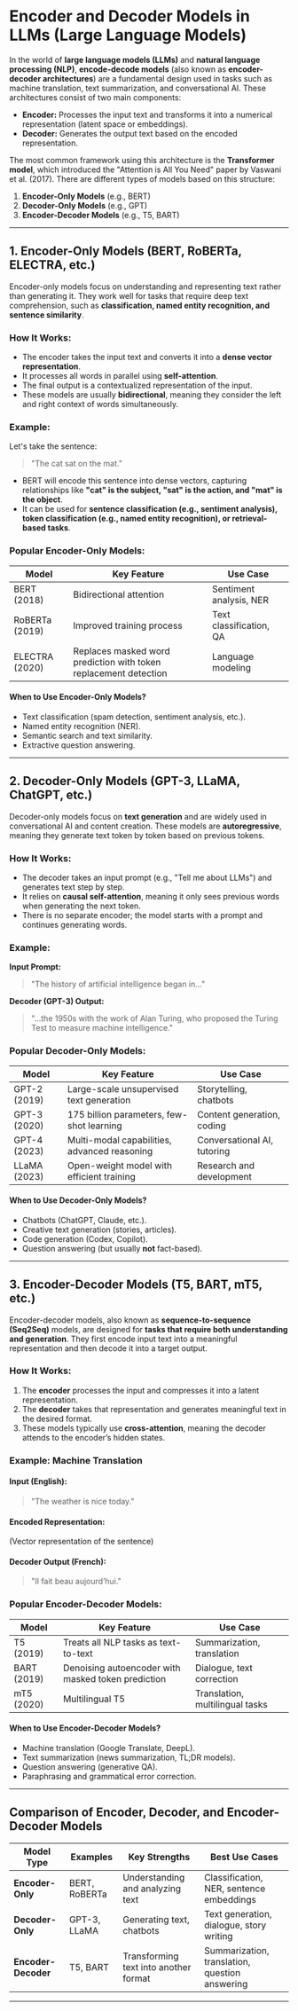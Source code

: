 # **Encoder and Decoder Models in LLMs (Large Language Models)**

In the world of **large language models (LLMs)** and **natural language processing (NLP)**, **encode-decode models** (also known as **encoder-decoder architectures**) are a fundamental design used in tasks such as machine translation, text summarization, and conversational AI. These architectures consist of two main components:

- **Encoder:** Processes the input text and transforms it into a numerical representation (latent space or embeddings).
- **Decoder:** Generates the output text based on the encoded representation.

The most common framework using this architecture is the **Transformer model**, which introduced the "Attention is All You Need" paper by Vaswani et al. (2017). There are different types of models based on this structure:

1. **Encoder-Only Models** (e.g., BERT)
2. **Decoder-Only Models** (e.g., GPT)
3. **Encoder-Decoder Models** (e.g., T5, BART)

------

## **1. Encoder-Only Models (BERT, RoBERTa, ELECTRA, etc.)**

Encoder-only models focus on understanding and representing text rather than generating it. They work well for tasks that require deep text comprehension, such as **classification, named entity recognition, and sentence similarity**.

### **How It Works:**

- The encoder takes the input text and converts it into a **dense vector representation**.
- It processes all words in parallel using **self-attention**.
- The final output is a contextualized representation of the input.
- These models are usually **bidirectional**, meaning they consider the left and right context of words simultaneously.

### **Example:**

Let's take the sentence:

> "The cat sat on the mat."

- BERT will encode this sentence into dense vectors, capturing relationships like **"cat" is the subject, "sat" is the action, and "mat" is the object**.
- It can be used for **sentence classification (e.g., sentiment analysis), token classification (e.g., named entity recognition), or retrieval-based tasks**.

### **Popular Encoder-Only Models:**

| Model          | Key Feature                                                  | Use Case                |
| -------------- | ------------------------------------------------------------ | ----------------------- |
| BERT (2018)    | Bidirectional attention                                      | Sentiment analysis, NER |
| RoBERTa (2019) | Improved training process                                    | Text classification, QA |
| ELECTRA (2020) | Replaces masked word prediction with token replacement detection | Language modeling       |

#### **When to Use Encoder-Only Models?**

- Text classification (spam detection, sentiment analysis, etc.).
- Named entity recognition (NER).
- Semantic search and text similarity.
- Extractive question answering.

------

## **2. Decoder-Only Models (GPT-3, LLaMA, ChatGPT, etc.)**

Decoder-only models focus on **text generation** and are widely used in conversational AI and content creation. These models are **autoregressive**, meaning they generate text token by token based on previous tokens.

### **How It Works:**

- The decoder takes an input prompt (e.g., "Tell me about LLMs") and generates text step by step.
- It relies on **causal self-attention**, meaning it only sees previous words when generating the next token.
- There is no separate encoder; the model starts with a prompt and continues generating words.

### **Example:**

**Input Prompt:**

> "The history of artificial intelligence began in..."

**Decoder (GPT-3) Output:**

> "...the 1950s with the work of Alan Turing, who proposed the Turing Test to measure machine intelligence."

### **Popular Decoder-Only Models:**

| Model        | Key Feature                                  | Use Case                    |
| ------------ | -------------------------------------------- | --------------------------- |
| GPT-2 (2019) | Large-scale unsupervised text generation     | Storytelling, chatbots      |
| GPT-3 (2020) | 175 billion parameters, few-shot learning    | Content generation, coding  |
| GPT-4 (2023) | Multi-modal capabilities, advanced reasoning | Conversational AI, tutoring |
| LLaMA (2023) | Open-weight model with efficient training    | Research and development    |

#### **When to Use Decoder-Only Models?**

- Chatbots (ChatGPT, Claude, etc.).
- Creative text generation (stories, articles).
- Code generation (Codex, Copilot).
- Question answering (but usually **not** fact-based).

------

## **3. Encoder-Decoder Models (T5, BART, mT5, etc.)**

Encoder-decoder models, also known as **sequence-to-sequence (Seq2Seq)** models, are designed for **tasks that require both understanding and generation**. They first encode input text into a meaningful representation and then decode it into a target output.

### **How It Works:**

1. The **encoder** processes the input and compresses it into a latent representation.
2. The **decoder** takes that representation and generates meaningful text in the desired format.
3. These models typically use **cross-attention**, meaning the decoder attends to the encoder’s hidden states.

### **Example: Machine Translation**

#### **Input (English):**

> "The weather is nice today."

#### **Encoded Representation:**

(Vector representation of the sentence)

#### **Decoder Output (French):**

> "Il fait beau aujourd’hui."

### **Popular Encoder-Decoder Models:**

| Model       | Key Feature                                        | Use Case                        |
| ----------- | -------------------------------------------------- | ------------------------------- |
| T5 (2019)   | Treats all NLP tasks as text-to-text               | Summarization, translation      |
| BART (2019) | Denoising autoencoder with masked token prediction | Dialogue, text correction       |
| mT5 (2020)  | Multilingual T5                                    | Translation, multilingual tasks |

#### **When to Use Encoder-Decoder Models?**

- Machine translation (Google Translate, DeepL).
- Text summarization (news summarization, TL;DR models).
- Question answering (generative QA).
- Paraphrasing and grammatical error correction.

------

## **Comparison of Encoder, Decoder, and Encoder-Decoder Models**

| Model Type          | Examples      | Key Strengths                         | Best Use Cases                                 |
| ------------------- | ------------- | ------------------------------------- | ---------------------------------------------- |
| **Encoder-Only**    | BERT, RoBERTa | Understanding and analyzing text      | Classification, NER, sentence embeddings       |
| **Decoder-Only**    | GPT-3, LLaMA  | Generating text, chatbots             | Text generation, dialogue, story writing       |
| **Encoder-Decoder** | T5, BART      | Transforming text into another format | Summarization, translation, question answering |

------

## 
